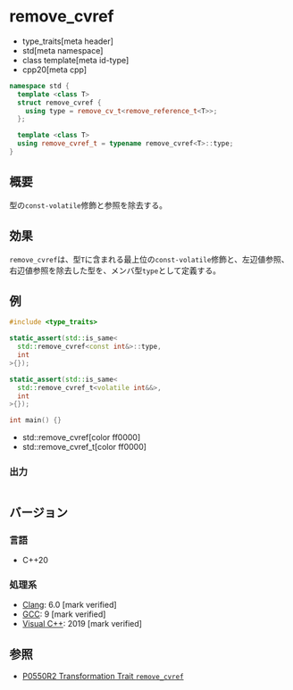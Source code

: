 # remove_cvref
* type_traits[meta header]
* std[meta namespace]
* class template[meta id-type]
* cpp20[meta cpp]

```cpp
namespace std {
  template <class T>
  struct remove_cvref {
    using type = remove_cv_t<remove_reference_t<T>>;
  };

  template <class T>
  using remove_cvref_t = typename remove_cvref<T>::type;
}
```

## 概要
型の`const-volatile`修飾と参照を除去する。


## 効果
`remove_cvref`は、型`T`に含まれる最上位の`const-volatile`修飾と、左辺値参照、右辺値参照を除去した型を、メンバ型`type`として定義する。


## 例
```cpp example
#include <type_traits>

static_assert(std::is_same<
  std::remove_cvref<const int&>::type,
  int
>{});

static_assert(std::is_same<
  std::remove_cvref_t<volatile int&&>,
  int
>{});

int main() {}
```
* std::remove_cvref[color ff0000]
* std::remove_cvref_t[color ff0000]

### 出力
```
```

## バージョン
### 言語
- C++20

### 処理系
- [Clang](/implementation.md#clang): 6.0 [mark verified]
- [GCC](/implementation.md#gcc): 9 [mark verified]
- [Visual C++](/implementation.md#visual_cpp): 2019 [mark verified]


## 参照
- [P0550R2 Transformation Trait `remove_cvref`](http://www.open-std.org/jtc1/sc22/wg21/docs/papers/2017/p0550r2.pdf)
